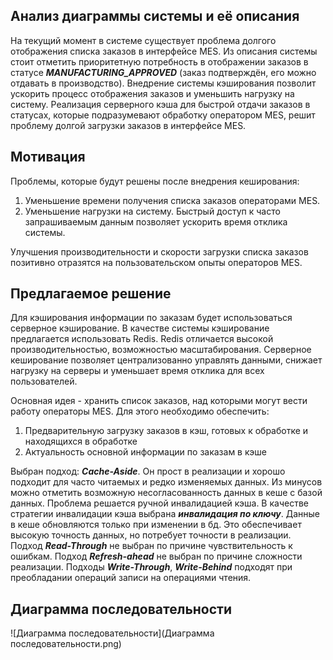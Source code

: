 ## Анализ диаграммы системы и её описания

На текущий момент в системе существует проблема долгого отображения списка заказов в интерфейсе MES. Из описания системы стоит 
отметить приоритетную потребность в отображении заказов в статусе ***MANUFACTURING_APPROVED*** (заказ подтверждён, его можно 
отдавать в производство). Внедрение системы кэширования позволит ускорить процесс отображения заказов и уменьшить нагрузку 
на систему.
Реализация серверного кэша для быстрой отдачи заказов в статусах, которые подразумевают обработку оператором MES, решит
проблему долгой загрузки заказов в интерфейсе MES.

##  Мотивация

Проблемы, которые будут решены после внедрения кеширования:
1. Уменьшение времени получения списка заказов операторами MES.
2. Уменьшение нагрузки на систему. Быстрый доступ к часто запрашиваемым данным позволяет ускорить время отклика системы.

Улучшения производительности и скорости загрузки списка заказов позитивно отразятся на пользовательском опыты операторов MES.

## Предлагаемое решение

Для кэширования информации по заказам будет использоваться серверное кэширование. В качестве системы кэширование предлагается 
использовать Redis. Redis отличается высокой производительностью, возможностью масштабирования. Серверное кеширование позволяет 
централизованно управлять данными, снижает нагрузку на серверы и уменьшает время отклика для всех пользователей.

Основная идея - хранить список заказов, над которыми могут вести работу операторы MES. Для этого необходимо обеспечить:
1. Предварительную загрузку заказов в кэш, готовых к обработке и находящихся в обработке
2. Актуальность основной информации по заказам в кэше

Выбран подход: ***Cache-Aside***. Он прост в реализации и хорошо подходит для часто читаемых и редко изменяемых данных.
Из минусов можно отметить возможную несогласованность данных в кеше с базой данных. Проблема решается ручной инвалидацией кэша.
В качестве стратегии инвалидации кэша выбрана ***инвалидация по ключу***. Данные в кеше обновляются только при изменении в 
бд. Это обеспечивает высокую точность данных, но потребует точности в реализации.
Подход ***Read-Through*** не выбран по причине чувствительность к ошибкам. Подход ***Refresh-ahead*** не выбран по причине сложности
реализации. Подходы ***Write-Through***, ***Write-Behind*** подходят при преобладании операций записи на операциями чтения.

## Диаграмма последовательности
![Диаграмма последовательности](Диаграмма последовательности.png)

